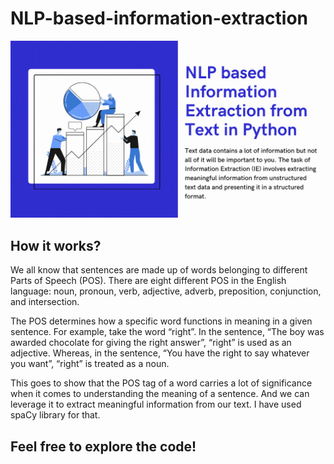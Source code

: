 # NLP-based-information-extraction

![Cover](ok.gif)


## How it works?
We all know that sentences are made up of words belonging to different Parts of Speech (POS). There are eight different POS in the English language: noun, pronoun, verb, adjective, adverb, preposition, conjunction, and intersection.

The POS determines how a specific word functions in meaning in a given sentence. For example, take the word “right”. In the sentence, “The boy was awarded chocolate for giving the right answer”, “right” is used as an adjective. Whereas, in the sentence, “You have the right to say whatever you want”, “right” is treated as a noun.

This goes to show that the POS tag of a word carries a lot of significance when it comes to understanding the meaning of a sentence. And we can leverage it to extract meaningful information from our text. I have used spaCy library for that.


## Feel free to explore the code!

